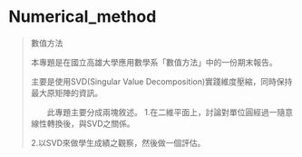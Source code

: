 # Numerical_method
>數值方法
>
>本專題是在國立高雄大學應用數學系「數值方法」中的一份期末報告。
>
>主要是使用SVD(Singular Value Decomposition)實踐維度壓縮，同時保持最大原矩陣的資訊。
>
>　　此專題主要分成兩塊敘述。
1.在二維平面上，討論對單位圓經過一隨意線性轉換後，與SVD之關係。
>
>2.以SVD來做學生成績之觀察，然後做一個評估。
